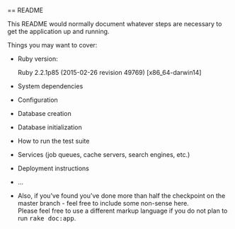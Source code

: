 == README

This README would normally document whatever steps are necessary to get the
application up and running.

Things you may want to cover:

* Ruby version:

   Ruby 2.2.1p85 (2015-02-26 revision 49769) [x86_64-darwin14]

* System dependencies

* Configuration

* Database creation

* Database initialization

* How to run the test suite

* Services (job queues, cache servers, search engines, etc.)

* Deployment instructions

* ...

* Also, if you've found you've done more than half the checkpoint on the master branch - feel free to include some non-sense here.  
Please feel free to use a different markup language if you do not plan to run
<tt>rake doc:app</tt>.
